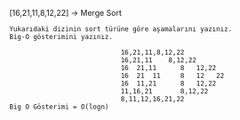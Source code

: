 [16,21,11,8,12,22] -> Merge Sort

    Yukarıdaki dizinin sort türüne göre aşamalarını yazınız.
    Big-O gösterimini yazınız.

                                16,21,11,8,12,22
                                16,21,11    8,12,22
                                16  21,11      8   12,22
                                16  21  11     8   12   22
                                16  11,21      8   12,22
                                11,16,21       8,12,22
                                8,11,12,16,21,22
    Big O Gösterimi = O(logn)
